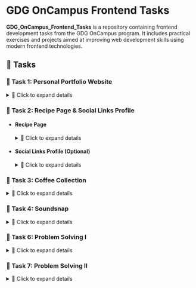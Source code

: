 # GDG OnCampus Frontend Tasks

**GDG_OnCampus_Frontend_Tasks** is a repository containing frontend development tasks from the GDG OnCampus program. It includes practical exercises and projects aimed at improving web development skills using modern frontend technologies.

## 🚀 Tasks

### 📌 **Task 1:** Personal Portfolio Website

<details>
  <summary>🔹 Click to expand details</summary>

#### 📝 General Requirements
- The website should be a **single-page portfolio** with navigation links to different sections.
- The design should be **clean and professional**.
- All content should be **SEO-friendly** and optimized for performance (**semantic HTML**).

#### 🏷️ Header Section
- Display a **logo** or **your name**.

#### 🗺️ Navigation Section
- Provide navigation links to:
  - About Me
  - Projects
  - Skills
  - Contact
- Links should be **clickable** and navigate to sections using `id` attributes.

#### 👤 About Me Section
- Include a **heading**: `About Me`.
- Add a **short introduction** about yourself.
- Display a **profile picture (`profile.jpg`)** with a width of **150px**.

#### 🏗️ Projects Section
- Include a **heading**: `My Projects`.
- Display at least **three projects**, each with:
  - A **title** (e.g., "Project 1").
  - A **short description**.

#### 🛠️ Skills Section
- Include a **heading**: `My Skills`.
- Display a **list of key skills** (e.g., HTML, CSS, JavaScript).

#### 📊 Projects Table Section
- Display a **table** with the following columns:
  - Project Name
  - Description
  - Technologies Used
- List at least **three projects** with relevant details.

#### 📞 Contact Section
- Include a **heading**: `Contact Me`.
- Provide a **contact form** with:
  - **Name** (Required, Text Input)
  - **Email** (Required, Email Input)
  - **Message** (Required, Textarea)
  - **Submit Button**

#### 🎥 Multimedia Section
- Include a **heading**: `Watch My Video`.
- Embed a **YouTube video** using an `iframe`.
- Add **audio or videos** about your favorite TV show.

#### ⚡ Footer Section
- Display **copyright information**: `© 2025 My Portfolio. All rights reserved.`
- Provide a **link to an external website**.
- Provide a **download link** for your resume (`resume.pdf`).

</details>

### 📌 **Task 2:** Recipe Page & Social Links Profile
- #### Recipe Page

  <details>
    <summary>🔹 Click to expand details</summary>
    
    <div align="center">
      <img src="./Task 2/Recipe Page/assets/preview.jpg" width="90%">
    </div>
    
    This task will be a challenge from Frontend Mentor. Here is the challenge link: 
    https://www.frontendmentor.io/challenges/recipe-page-KiTsR8QQKm
    
    **Instructions:**
    - Download the project files.
    - Pay special attention to the style-guide file, as it contains all the details, colors, and elements you need.
    - Start coding, champion! 
    
    **Additional Requirement:**
    In the Preparation Time section, add a <span> inside and place the letter X inside it. Then, use the position property to move it to the top-right corner of the section.
    
    **Important Notes:**
    - You do not need to make the design responsive since we haven’t covered that yet.
    - It’s okay if your design is not 100% perfect. The goal is for you to practice and apply everything we learned in the session.
    
    Good luck!

</details>

- #### Social Links Profile (Optional)

  <details>
    <summary>🔹 Click to expand details</summary>
    
    <div align="center">
      <img src="./Task 2/Social Links Profile/assets/preview.jpg" width="90%">
    </div>
    
    If you want to practice more and improve your skills, I highly recommend this challenge (not mandatory): 
    https://www.frontendmentor.io/challenges/social-links-profile-UG32l9m6dQ

    Happy coding !!

</details>
  
### 📌 **Task 3:** Coffee Collection

<details>
  <summary>🔹 Click to expand details</summary>
    
  <div align="center">
    <img src="./Task 3/assets/preview.png" width="90%">
  </div>

</details>

### 📌 **Task 4:** Soundsnap

<details>
  <summary>🔹 Click to expand details</summary>
    
  <div align="center">
    <img src="./Task 4/assets/preview.png" width="90%">
  </div>

</details>

### 📌 **Task 6:** Problem Solving I

<details>
  <summary>🔹 Click to expand details</summary>
    
  - [Problem 1](https://leetcode.com/problems/to-be-or-not-to-be/?envType=study-plan-v2&envId=30-days-of-javascript)
  - [Problem 2](https://leetcode.com/problems/counter-ii/?envType=study-plan-v2&envId=30-days-of-javascript)
  - [Problem 3](https://leetcode.com/problems/remove-duplicates-from-sorted-array/?envType=study-plan-v2&envId=top-interview-150)
  - [Problem 4](https://leetcode.com/problems/best-time-to-buy-and-sell-stock/?envType=study-plan-v2&envId=top-interview-150)
  - [Problem 5](https://leetcode.com/problems/majority-element/?envType=study-plan-v2&envId=top-interview-150)

</details>

### 📌 **Task 7:** Problem Solving II

<details>
  <summary>🔹 Click to expand details</summary>
    
  All Problems Exist in this PDF File: [The Problems]()

</details>